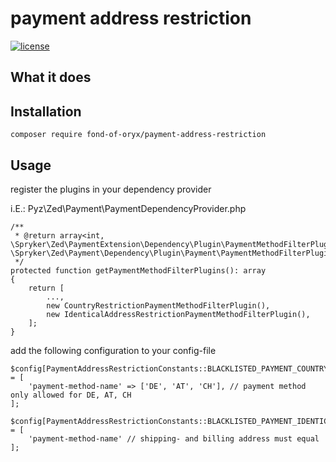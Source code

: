 # payment address restriction
[![license](https://img.shields.io/github/license/fond-of-oryx/payment-address-restriction.svg)](https://packagist.org/packages/fond-of-oryx/payment-address-restriction)

## What it does

## Installation

```
composer require fond-of-oryx/payment-address-restriction
```

## Usage

register the plugins in your dependency provider

i.E.: Pyz\Zed\Payment\PaymentDependencyProvider.php

```
/**
 * @return array<int, \Spryker\Zed\PaymentExtension\Dependency\Plugin\PaymentMethodFilterPluginInterface>|array<int, \Spryker\Zed\Payment\Dependency\Plugin\Payment\PaymentMethodFilterPluginInterface>
 */
protected function getPaymentMethodFilterPlugins(): array
{
    return [
        ...,
        new CountryRestrictionPaymentMethodFilterPlugin(),
        new IdenticalAddressRestrictionPaymentMethodFilterPlugin(),
    ];
}
```

add the following configuration to your config-file

```
$config[PaymentAddressRestrictionConstants::BLACKLISTED_PAYMENT_COUNTRY_COMBINATIONS] = [
    'payment-method-name' => ['DE', 'AT', 'CH'], // payment method only allowed for DE, AT, CH
];

$config[PaymentAddressRestrictionConstants::BLACKLISTED_PAYMENT_IDENTICAL_ADDRESS_REQUIRED] = [
    'payment-method-name' // shipping- and billing address must equal
];
```
